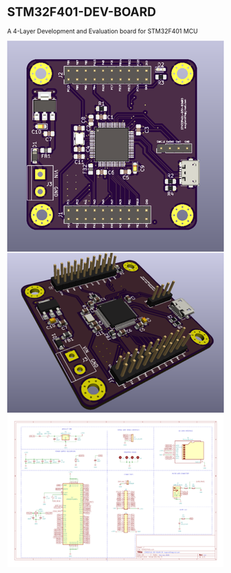 # STM32F401-DEV-BOARD
A 4-Layer Development and Evaluation board for STM32F401 MCU

![Screenshot](board.PNG)
![Screenshot](board2.PNG)
![Screenshot](schematic.png)
